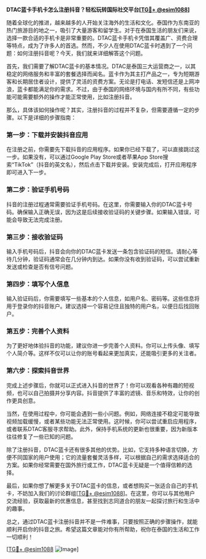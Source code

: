 **DTAC蓝卡手机卡怎么注册抖音？轻松玩转国际社交平台[[TG💪+ @esim1088](https://t.me/s/esim1088)]**

随着全球化的推进，越来越多的人开始关注海外的生活和文化。泰国作为东南亚的热门旅游目的地之一，吸引了大量游客和留学生。对于在泰国生活的朋友们来说，选择一款合适的手机卡是非常重要的。DTAC蓝卡手机卡凭借其覆盖广、资费合理等特点，成为了许多人的首选。然而，不少人在使用DTAC蓝卡时遇到了一个问题：如何注册抖音呢？今天，我们就来详细解答这个问题。

首先，我们需要了解DTAC蓝卡的基本情况。DTAC是泰国三大运营商之一，以其稳定的网络服务和丰富的套餐选择而闻名。蓝卡作为其主打产品之一，专为短期游客和长期居住者设计，提供了灵活的资费方案。无论是打电话、发短信还是上网冲浪，蓝卡都能满足你的需求。不过，由于泰国的网络环境与国内有所不同，有些功能可能需要额外的操作才能正常使用，比如注册抖音。

那么，具体该如何操作呢？其实，注册抖音的过程并不复杂，但需要遵循一定的步骤。以下是详细的步骤指南：

### **第一步：下载并安装抖音应用**
在注册之前，你需要先下载抖音的应用程序。如果你已经下载了，可以直接跳过这一步。如果没有，可以通过Google Play Store或者苹果App Store搜索“TikTok”（抖音的英文名），然后点击下载并安装。安装完成后，打开应用程序即可进入下一步。

### **第二步：验证手机号码**
抖音的注册过程通常需要验证手机号码。在这里，你需要输入你的DTAC蓝卡号码。确保输入正确无误，因为这是后续接收验证码的关键步骤。如果输入错误，可能会导致无法完成注册。

### **第三步：接收验证码**
输入手机号码后，抖音会向你的DTAC蓝卡发送一条包含验证码的短信。请耐心等待几分钟，验证码通常会在几分钟内到达。如果你没有收到验证码，可以尝试重新发送或检查是否有信号问题。

### **第四步：填写个人信息**
输入验证码后，你需要填写一些基本的个人信息，如用户名、密码等。这些信息将用于登录你的抖音账户。建议选择一个容易记住且独特的用户名，以便日后找回账户。

### **第五步：完善个人资料**
为了更好地体验抖音的功能，建议你进一步完善个人资料。你可以上传头像、填写个人简介等。这样不仅可以让你的账号看起来更加真实，还能吸引更多的关注者。

### **第六步：探索抖音世界**
完成上述步骤后，你就可以正式进入抖音的世界了！你可以观看各种有趣的短视频，也可以自己拍摄并分享内容。抖音提供了丰富的滤镜、音乐和特效，让你的创作更具创意。

当然，在使用过程中，你可能会遇到一些小问题。例如，网络连接不稳定可能导致视频加载缓慢，或者某些功能无法正常使用。这时候，你可以尝试重启应用程序，或者联系DTAC客服寻求帮助。此外，保持手机系统的更新也很重要，因为新版本往往修复了一些已知的问题。

除了注册抖音，DTAC蓝卡还有很多其他的优势。比如，它支持多种语言切换，方便不同国家的用户使用；它的流量套餐灵活多样，可以根据自己的需求选择适合的方案。如果你经常需要在国外旅行或工作，DTAC蓝卡无疑是一个值得信赖的选择。

最后，如果你想了解更多关于DTAC蓝卡的信息，或者想购买一张适合自己的手机卡，不妨加入我们的讨论群组[[TG💪+ @esim1088](https://t.me/s/esim1088)]。在这里，你可以与其他用户交流经验，获取最新的优惠信息，甚至找到志同道合的朋友一起探讨旅行和生活中的趣事。

总之，通过DTAC蓝卡注册抖音并不是一件难事，只要按照正确的步骤操作，就能顺利开启你的抖音之旅。希望这篇文章能对你有所帮助，祝你在泰国的生活和工作一切顺利！

[[TG💪+ @esim1088](https://t.me/s/esim1088) ![Image](https://i.postimg.cc/4NQfJmqS/Snipaste-2025-05-13-00-14-12.png)]